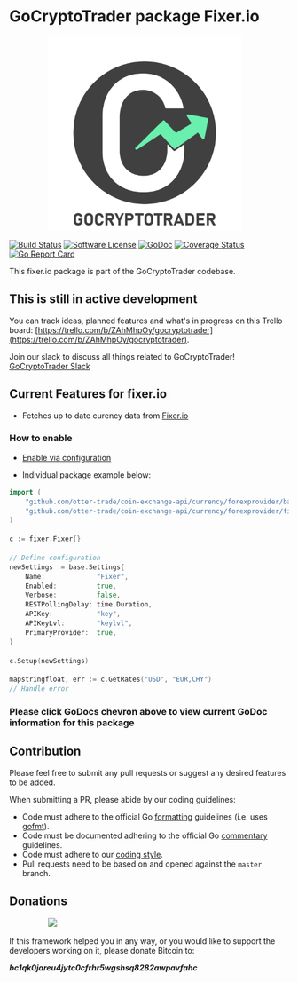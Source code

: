 # GoCryptoTrader package Fixer.io

<img src="/common/gctlogo.png?raw=true" width="350px" height="350px" hspace="70">


[![Build Status](https://github.com/otter-trade/coin-exchange-api/actions/workflows/tests.yml/badge.svg?branch=master)](https://github.com/otter-trade/coin-exchange-api/actions/workflows/tests.yml)
[![Software License](https://img.shields.io/badge/License-MIT-orange.svg?style=flat-square)](https://github.com/otter-trade/coin-exchange-api/blob/master/LICENSE)
[![GoDoc](https://godoc.org/github.com/otter-trade/coin-exchange-api?status.svg)](https://godoc.org/github.com/otter-trade/coin-exchange-api/currency/forexprovider/fixer.io)
[![Coverage Status](http://codecov.io/github/otter-trade/coin-exchange-api/coverage.svg?branch=master)](http://codecov.io/github/otter-trade/coin-exchange-api?branch=master)
[![Go Report Card](https://goreportcard.com/badge/github.com/otter-trade/coin-exchange-api)](https://goreportcard.com/report/github.com/otter-trade/coin-exchange-api)


This fixer.io package is part of the GoCryptoTrader codebase.

## This is still in active development

You can track ideas, planned features and what's in progress on this Trello board: [https://trello.com/b/ZAhMhpOy/gocryptotrader](https://trello.com/b/ZAhMhpOy/gocryptotrader).

Join our slack to discuss all things related to GoCryptoTrader! [GoCryptoTrader Slack](https://join.slack.com/t/gocryptotrader/shared_invite/enQtNTQ5NDAxMjA2Mjc5LTc5ZDE1ZTNiOGM3ZGMyMmY1NTAxYWZhODE0MWM5N2JlZDk1NDU0YTViYzk4NTk3OTRiMDQzNGQ1YTc4YmRlMTk)

## Current Features for fixer.io

+ Fetches up to date curency data from [Fixer.io](https://fixer.io/)

### How to enable

+ [Enable via configuration](https://github.com/otter-trade/coin-exchange-api/tree/master/config#enable-currency-via-config-example)

+ Individual package example below:
```go
import (
	"github.com/otter-trade/coin-exchange-api/currency/forexprovider/base"
	"github.com/otter-trade/coin-exchange-api/currency/forexprovider/fixer.io"
)

c := fixer.Fixer{}

// Define configuration
newSettings := base.Settings{
	Name:             "Fixer",
	Enabled:          true,
	Verbose:          false,
	RESTPollingDelay: time.Duration,
	APIKey:           "key",
	APIKeyLvl:        "keylvl",
	PrimaryProvider:  true,
}

c.Setup(newSettings)

mapstringfloat, err := c.GetRates("USD", "EUR,CHY")
// Handle error
```

### Please click GoDocs chevron above to view current GoDoc information for this package

## Contribution

Please feel free to submit any pull requests or suggest any desired features to be added.

When submitting a PR, please abide by our coding guidelines:

+ Code must adhere to the official Go [formatting](https://golang.org/doc/effective_go.html#formatting) guidelines (i.e. uses [gofmt](https://golang.org/cmd/gofmt/)).
+ Code must be documented adhering to the official Go [commentary](https://golang.org/doc/effective_go.html#commentary) guidelines.
+ Code must adhere to our [coding style](https://github.com/otter-trade/coin-exchange-api/blob/master/doc/coding_style.md).
+ Pull requests need to be based on and opened against the `master` branch.

## Donations

<img src="https://github.com/otter-trade/coin-exchange-api/blob/master/web/src/assets/donate.png?raw=true" hspace="70">

If this framework helped you in any way, or you would like to support the developers working on it, please donate Bitcoin to:

***bc1qk0jareu4jytc0cfrhr5wgshsq8282awpavfahc***
